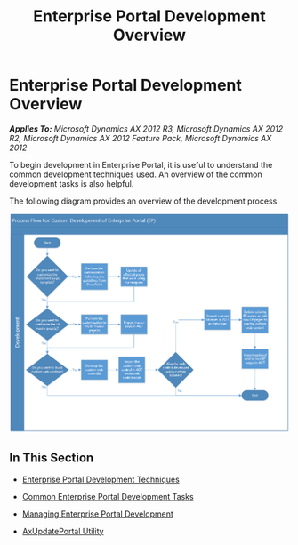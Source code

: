 ﻿---
title: Enterprise Portal Development Overview
TOCTitle: Enterprise Portal Development Overview
ms:assetid: bdb42d10-9a49-471f-accf-1329e2e54025
ms:mtpsurl: https://msdn.microsoft.com/en-us/library/Cc618471(v=AX.60)
ms:contentKeyID: 35246129
ms.date: 12/08/2015
mtps_version: v=AX.60
---

# Enterprise Portal Development Overview 


_**Applies To:** Microsoft Dynamics AX 2012 R3, Microsoft Dynamics AX 2012 R2, Microsoft Dynamics AX 2012 Feature Pack, Microsoft Dynamics AX 2012_

To begin development in Enterprise Portal, it is useful to understand the common development techniques used. An overview of the common development tasks is also helpful.

The following diagram provides an overview of the development process.

![Enterprise Portal development process](images/Cc618471.EPDevOverview(AX.60).png "Enterprise Portal development process")

## In This Section

  - [Enterprise Portal Development Techniques](enterprise-portal-development-techniques.md)  

  - [Common Enterprise Portal Development Tasks](common-enterprise-portal-development-tasks.md)  

  - [Managing Enterprise Portal Development](managing-enterprise-portal-development.md)  

  - [AxUpdatePortal Utility](axupdateportal-utility.md)  

  



